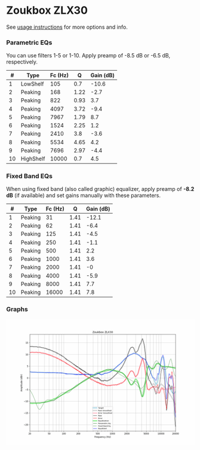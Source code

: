 # Zoukbox ZLX30
See [usage instructions](https://github.com/jaakkopasanen/AutoEq#usage) for more options and info.

### Parametric EQs
You can use filters 1-5 or 1-10. Apply preamp of -8.5 dB or -6.5 dB, respectively.

|   # | Type      |   Fc (Hz) |    Q |   Gain (dB) |
|-----|-----------|-----------|------|-------------|
|   1 | LowShelf  |       105 | 0.7  |       -10.6 |
|   2 | Peaking   |       168 | 1.22 |        -2.7 |
|   3 | Peaking   |       822 | 0.93 |         3.7 |
|   4 | Peaking   |      4097 | 3.72 |        -9.4 |
|   5 | Peaking   |      7967 | 1.79 |         8.7 |
|   6 | Peaking   |      1524 | 2.25 |         1.2 |
|   7 | Peaking   |      2410 | 3.8  |        -3.6 |
|   8 | Peaking   |      5534 | 4.65 |         4.2 |
|   9 | Peaking   |      7696 | 2.97 |        -4.4 |
|  10 | HighShelf |     10000 | 0.7  |         4.5 |

### Fixed Band EQs
When using fixed band (also called graphic) equalizer, apply preamp of **-8.2 dB** (if available) and set gains manually with these parameters.

|   # | Type    |   Fc (Hz) |    Q |   Gain (dB) |
|-----|---------|-----------|------|-------------|
|   1 | Peaking |        31 | 1.41 |       -12.1 |
|   2 | Peaking |        62 | 1.41 |        -6.4 |
|   3 | Peaking |       125 | 1.41 |        -4.5 |
|   4 | Peaking |       250 | 1.41 |        -1.1 |
|   5 | Peaking |       500 | 1.41 |         2.2 |
|   6 | Peaking |      1000 | 1.41 |         3.6 |
|   7 | Peaking |      2000 | 1.41 |        -0   |
|   8 | Peaking |      4000 | 1.41 |        -5.9 |
|   9 | Peaking |      8000 | 1.41 |         7.7 |
|  10 | Peaking |     16000 | 1.41 |         7.8 |

### Graphs
![](./Zoukbox%20ZLX30.png)

